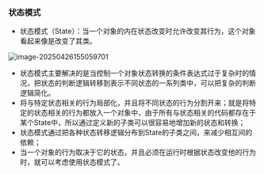### 状态模式

- 状态模式（State）：当一个对象的内在状态改变时允许改变其行为，这个对象看起来像是改变了其类。

![image-20250426155059701](D:\学习\设计模式\code\designPattern\doc\images\image-20250426155059701.png)

- 状态模式主要解决的是当控制一个对象状态转换的条件表达式过于复杂时的情况，把状态的判断逻辑转移到表示不同状态的一系列类中，可以把复杂的判断逻辑简化。
- 将与特定状态相关的行为局部化，并且将不同状态的行为分割开来；就是将特定的状态相关的行为都放入一个对象中，由于所有与状态相关的代码都存在于某个State中，所以通过定义新的子类可以很容易地增加新的状态和转换；
- 状态模式通过把各种状态转移逻辑分布到State的子类之间，来减少相互间的依赖；
- 当一个对象的行为取决于它的状态，并且必须在运行时根据状态改变他的行为时，就可以考虑使用状态模式了。
